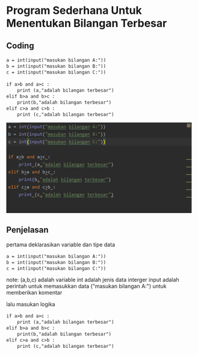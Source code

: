 # Program Sederhana Untuk Menentukan Bilangan Terbesar
## Coding
```
a = int(input("masukan bilangan A:"))
b = int(input("masukan bilangan B:"))
c = int(input("masukan bilangan C:"))

if a>b and a>c :
    print (a,"adalah bilangan terbesar")
elif b>a and b>c :
    print(b,"adalah bilangan terbesar")
elif c>a and c>b :
    print (c,"adalah bilangan terbesar")
```
![](https://github.com/fatihul-falah/labspy02/blob/master/coding.PNG)

## Penjelasan
pertama deklarasikan variable dan tipe data 
```
a = int(input("masukan bilangan A:"))
b = int(input("masukan bilangan B:"))
c = int(input("masukan bilangan C:"))
```
note:
(a,b,c) adalah variable 
int adalah jenis data interger
input adalah perintah untuk memasukkan data
("masukan bilangan A:") untuk memberikan komentar

lalu masukan logika 
```
if a>b and a>c :
    print (a,"adalah bilangan terbesar")
elif b>a and b>c :
    print(b,"adalah bilangan terbesar")
elif c>a and c>b :
    print (c,"adalah bilangan terbesar")
```
